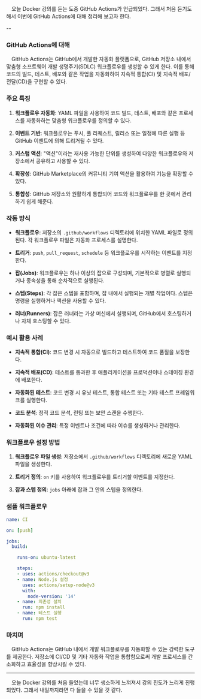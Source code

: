 &emsp;오늘 Docker 강의를 듣는 도중 GitHub Actions가 언급되었다. 그래서 처음 듣기도 해서 이번에 GitHub Actions에 대해 정리해 보고자 한다.

--

### GitHub Actions에 대해

&emsp;GitHub Actions는 GitHub에서 개발한 자동화 플랫폼으로, GitHub 저장소 내에서 맞춤형 소프트웨어 개발 생명주기(SDLC) 워크플로우를 생성할 수 있게 한다. 이를 통해 코드의 빌드, 테스트, 배포와 같은 작업을 자동화하여 지속적 통합(CI) 및 지속적 배포/전달(CD)을 구현할 수 있다.

### 주요 특징

1. **워크플로우 자동화**: YAML 파일을 사용하여 코드 빌드, 테스트, 배포와 같은 프로세스를 자동화하는 맞춤형 워크플로우를 정의할 수 있다.

2. **이벤트 기반**: 워크플로우는 푸시, 풀 리퀘스트, 릴리스 또는 일정에 따른 실행 등 GitHub 이벤트에 의해 트리거될 수 있다.

3. **커스텀 액션**: "액션"이라는 재사용 가능한 단위를 생성하여 다양한 워크플로우와 저장소에서 공유하고 사용할 수 있다.

4. **확장성**: GitHub Marketplace의 커뮤니티 기여 액션을 활용하여 기능을 확장할 수 있다.

5. **통합성**: GitHub 저장소와 원활하게 통합되어 코드와 워크플로우를 한 곳에서 관리하기 쉽게 해준다.

### 작동 방식

- **워크플로우**: 저장소의 `.github/workflows` 디렉토리에 위치한 YAML 파일로 정의된다. 각 워크플로우 파일은 자동화 프로세스를 설명한다.

- **트리거**: `push`, `pull_request`, `schedule` 등 워크플로우를 시작하는 이벤트를 지정한다.

- **잡(Jobs)**: 워크플로우는 하나 이상의 잡으로 구성되며, 기본적으로 병렬로 실행되거나 종속성을 통해 순차적으로 실행된다.

- **스텝(Steps)**: 각 잡은 스텝을 포함하며, 잡 내에서 실행되는 개별 작업이다. 스텝은 명령을 실행하거나 액션을 사용할 수 있다.

- **러너(Runners)**: 잡은 러너라는 가상 머신에서 실행되며, GitHub에서 호스팅하거나 자체 호스팅할 수 있다.

### 예시 활용 사례

- **지속적 통합(CI)**: 코드 변경 시 자동으로 빌드하고 테스트하여 코드 품질을 보장한다.

- **지속적 배포(CD)**: 테스트를 통과한 후 애플리케이션을 프로덕션이나 스테이징 환경에 배포한다.

- **자동화된 테스트**: 코드 변경 시 유닛 테스트, 통합 테스트 또는 기타 테스트 프레임워크를 실행한다.

- **코드 분석**: 정적 코드 분석, 린팅 또는 보안 스캔을 수행한다.

- **자동화된 이슈 관리**: 특정 이벤트나 조건에 따라 이슈를 생성하거나 관리한다.

### 워크플로우 설정 방법

1. **워크플로우 파일 생성**: 저장소에서 `.github/workflows` 디렉토리에 새로운 YAML 파일을 생성한다.

2. **트리거 정의**: `on` 키를 사용하여 워크플로우를 트리거할 이벤트를 지정한다.

3. **잡과 스텝 정의**: `jobs` 아래에 잡과 그 안의 스텝을 정의한다.

### 샘플 워크플로우

```yaml
name: CI

on: [push]

jobs:
  build:

    runs-on: ubuntu-latest

    steps:
    - uses: actions/checkout@v3
    - name: Node.js 설정
      uses: actions/setup-node@v3
      with:
        node-version: '14'
    - name: 의존성 설치
      run: npm install
    - name: 테스트 실행
      run: npm test
```

### 마치며

&emsp;GitHub Actions는 GitHub 내에서 개발 워크플로우를 자동화할 수 있는 강력한 도구를 제공한다. 저장소에 CI/CD 및 기타 자동화 작업을 통합함으로써 개발 프로세스를 간소화하고 효율성을 향상시킬 수 있다.

---

&emsp;오늘 Docker 강의를 처음 들었는데 너무 생소하게 느껴져서 강의 진도가 느리게 진행되었다. 그래서 내일까지라면 다 들을 수 있을 것 같다.